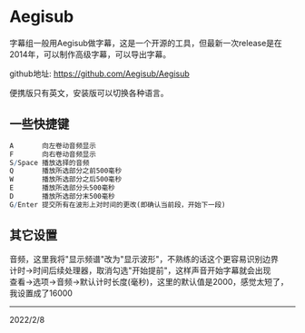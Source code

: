 # Aegisub

字幕组一般用Aegisub做字幕，这是一个开源的工具，但最新一次release是在2014年，可以制作高级字幕，可以导出字幕。  

github地址: https://github.com/Aegisub/Aegisub  

便携版只有英文，安装版可以切换各种语言。  

## 一些快捷键
```r
A       向左卷动音频显示
F       向右卷动音频显示
S/Space 播放选择的音频
Q       播放所选部分之前500毫秒
W       播放所选部分之后500毫秒
E       播放所选部分头500毫秒
D       播放所选部分末500毫秒
G/Enter 提交所有在波形上对时间的更改(即确认当前段，开始下一段)
```

## 其它设置
音频，这里我将"显示频谱"改为"显示波形"，不熟练的话这个更容易识别边界  
计时->时间后续处理器，取消勾选"开始提前"，这样声音开始字幕就会出现  
查看->选项->音频->默认计时长度(毫秒)，这里的默认值是2000，感觉太短了，我设置成了16000  


---
2022/2/8  

